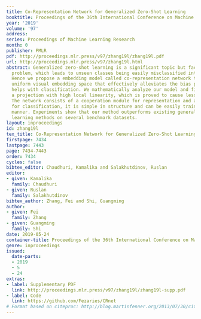 ```yaml
---
title: Co-Representation Network for Generalized Zero-Shot Learning
booktitle: Proceedings of the 36th International Conference on Machine Learning
year: '2019'
volume: '97'
address: 
series: Proceedings of Machine Learning Research
month: 0
publisher: PMLR
pdf: http://proceedings.mlr.press/v97/zhang19l/zhang19l.pdf
url: http://proceedings.mlr.press/v97/zhang19l.html
abstract: Generalized zero-shot learning is a significant topic but faced with bias
  problem, which leads to unseen classes being easily misclassified into seen classes.
  Hence we propose a embedding model called co-representation network to learn a more
  uniform visual embedding space that effectively alleviates the bias problem and
  helps with classification. We mathematically analyze our model and find it learns
  a projection with high local linearity, which is proved to cause less bias problem.
  The network consists of a cooperation module for representation and a relation module
  for classification, it is simple in structure and can be easily trained in an end-to-end
  manner. Experiments show that our method outperforms existing generalized zero-shot
  learning methods on several benchmark datasets.
layout: inproceedings
id: zhang19l
tex_title: Co-Representation Network for Generalized Zero-Shot Learning
firstpage: 7434
lastpage: 7443
page: 7434-7443
order: 7434
cycles: false
bibtex_editor: Chaudhuri, Kamalika and Salakhutdinov, Ruslan
editor:
- given: Kamalika
  family: Chaudhuri
- given: Ruslan
  family: Salakhutdinov
bibtex_author: Zhang, Fei and Shi, Guangming
author:
- given: Fei
  family: Zhang
- given: Guangming
  family: Shi
date: 2019-05-24
container-title: Proceedings of the 36th International Conference on Machine Learning
genre: inproceedings
issued:
  date-parts:
  - 2019
  - 5
  - 24
extras:
- label: Supplementary PDF
  link: http://proceedings.mlr.press/v97/zhang19l/zhang19l-supp.pdf
- label: Code
  link: https://github.com/Fezaries/CRnet
# Format based on citeproc: http://blog.martinfenner.org/2013/07/30/citeproc-yaml-for-bibliographies/
---
```

